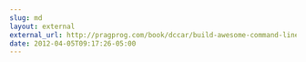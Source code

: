 ```yaml
---
slug: md
layout: external
external_url: http://pragprog.com/book/dccar/build-awesome-command-line-applications-in-ruby
date: 2012-04-05T09:17:26-05:00
---
```

